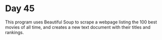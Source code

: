 # Day 45
This program uses Beautiful Soup to scrape a webpage listing the 100 best movies of all time, and creates a new text document with their titles and rankings.
